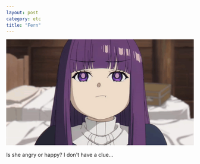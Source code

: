 ```yaml
---
layout: post
category: etc
title: "Fern"
---
```


<img src="../files/fern/fern.gif" width="600"/>

Is she angry or happy? I don't have a clue...